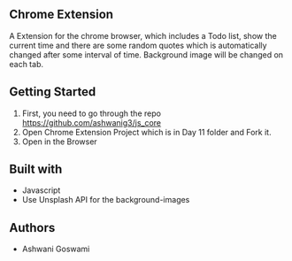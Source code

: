## Chrome Extension

A Extension for the chrome browser, which includes a Todo list, show the current time and there are some random quotes which is automatically changed after some interval of time. Background image will be changed on each tab.

## Getting Started

1. First, you need to go through the repo https://github.com/ashwanig3/js_core
2. Open Chrome Extension Project which is in Day 11 folder and Fork it.
3. Open in the Browser

## Built with

* Javascript
* Use Unsplash API for the background-images

## Authors

* Ashwani Goswami